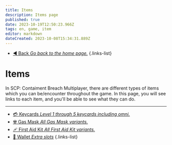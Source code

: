 ```yaml
---
title: Items
description: Items page
published: true
date: 2023-10-19T12:50:23.966Z
tags: en, game, item
editor: markdown
dateCreated: 2023-10-08T15:34:31.889Z
---
```


- [:arrow_backward: Back *Go back to the home page.*](/en/home#single-playerco-op)
{.links-list}
# Items
In SCP: Contaiment Breach Multiplayer, there are different types of items which you can be/encounter throughout the game. In this page, you will see links to each item, and you'll be able to see what they can do.

---
- [:credit_card: Keycards *Level 1 through 5 keycards including omni.*](/en/game/items/Keycards)
- [☢️ Gas Mask *All Gas Mask variants.*](/en/game/items/gas-mask)
- [🩹 First Aid Kit *All First Aid Kit variants.*](/en/game/items/first-aid-kit)
- [💼 Wallet *Extra slots*](/en/game/items/Wallet)
{.links-list}
